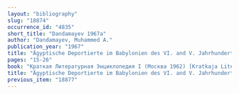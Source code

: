 ```yaml
---
layout: "bibliography"
slug: "18874"
occurrence_id: "4835"
short_title: "Dandamayev 1967a"
author: "Dandamayev, Muhammed A."
publication_year: "1967"
title: "Ägyptische Deportierte im Babylonien des VI. and V. Jahrhunderts v. Chr. (in Russ.)"
pages: "15-26"
book: "Краткая Литературная Энциклопедия I (Москва 1962) [Kratkaja Literaturnaja Ènciklopedija I (Moskva 1962)]"
title: "Ägyptische Deportierte im Babylonien des VI. and V. Jahrhunderts v. Chr. (in Russ.)"
previous_item: "18877"
---
```

